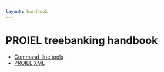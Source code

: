 ```yaml
---
layout: handbook
---
```


# PROIEL treebanking handbook

* [Command-line tools](developer/cli/)
* [PROIEL XML](developer/proielxml/)
